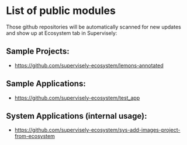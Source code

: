 # List of public modules

Those github repositories will be automatically scanned for new updates and show up at Ecosystem tab in Supervisely:

## Sample Projects:

- https://github.com/supervisely-ecosystem/lemons-annotated

## Sample Applications:

- https://github.com/supervisely-ecosystem/test_app

## System Applications (internal usage):

- https://github.com/supervisely-ecosystem/sys-add-images-project-from-ecosystem
